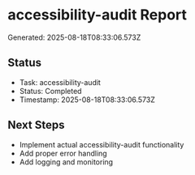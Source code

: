 # accessibility-audit Report

Generated: 2025-08-18T08:33:06.573Z

## Status
- Task: accessibility-audit
- Status: Completed
- Timestamp: 2025-08-18T08:33:06.573Z

## Next Steps
- Implement actual accessibility-audit functionality
- Add proper error handling
- Add logging and monitoring
